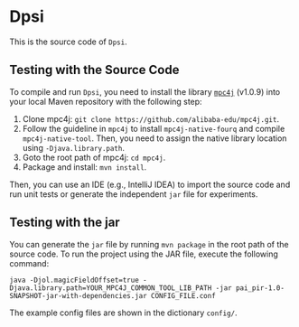 # Dpsi

This is the source code of `Dpsi`.

## Testing with the Source Code

To compile and run `Dpsi`, you need to install the library [`mpc4j`](https://github.com/alibaba-edu/mpc4j) (v1.0.9) into your local Maven repository with the following step:

1. Clone mpc4j: `git clone https://github.com/alibaba-edu/mpc4j.git`.
2. Follow the guideline in `mpc4j` to install `mpc4j-native-fourq` and compile `mpc4j-native-tool`. Then, you need to assign the native library location using `-Djava.library.path`.
3. Goto the root path of mpc4j: `cd mpc4j`.
4. Package and install: `mvn install`.

Then, you can use an IDE (e.g., IntelliJ IDEA) to import the source code and run unit tests or generate the independent `jar` file for experiments. 


## Testing with the jar

You can generate the `jar` file by running `mvn package` in the root path of the source code. To run the project using the JAR file, execute the following command:

`java -Djol.magicFieldOffset=true -Djava.library.path=YOUR_MPC4J_COMMON_TOOL_LIB_PATH -jar pai_pir-1.0-SNAPSHOT-jar-with-dependencies.jar CONFIG_FILE.conf`

The example config files are shown in the dictionary `config/`.
